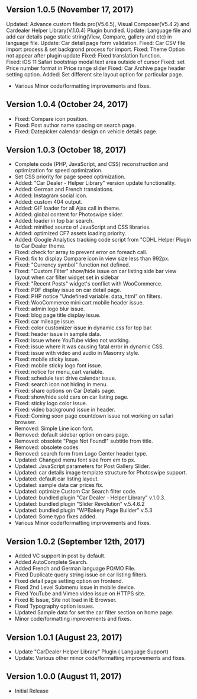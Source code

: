 ## Version 1.0.5 (November 17, 2017)	
Updated:  Advance custom fileds pro(V5.6.5), Visual Composer(V5.4.2) and Cardealer Helper Library(V.1.0.4) Plugin bundled.
Update: Language file and add car details page static string(View, Compare, gallery and etc) in language file.
Update: Car detail page form validation.
Fixed: Car CSV file import process & set backgrond process for import.
Fixed: Theme Option not appear after plugin update
Fixed: Fixed translation function.	
Fixed: iOS 11 Safari bootstrap modal text area outside of cursor
Fixed: set Price number format in Price range slider 
Fixed: Car Archive page header setting option.
Added: Set different site layout option for particular page.
* Various Minor code/formatting improvements and fixes.

## Version 1.0.4 (October 24, 2017)
* Fixed: Compare icon position.
* Fixed: Post author name spacing on search page.
* Fixed: Datepicker calendar design on vehicle details page.

## Version 1.0.3 (October 18, 2017)
* Complete code (PHP, JavaScript, and CSS) reconstruction and optimization for speed optimization.
* Set CSS priority for page speed optimization.
* Added: "Car Dealer - Helper Library" version update functionality.
* Added: German and French translations.
* Added: Instagram social icon.
* Added: custom 404 output.
* Added: GIF loader for all Ajax call in theme.
* Added: global content for Photoswipe slider.
* Added: loader in top bar search.
* Added: minified source of JavaScript and CSS libraries.
* Added: optimized CF7 assets loading priority.
* Added: Google Analytics tracking code script from "CDHL Helper Plugin to Car Dealer theme.
* Fixed: check for array to prevent error on foreach call.
* Fixed: fix to display Compare icon in view size less than 992px.
* Fixed: "Currency symbol" function not defined.
* Fixed: "Custom Filter" show/hide issue on car listing side bar view layout when car filter widget set in sidebar
* Fixed: "Recent Posts" widget's conflict with WooCommerce.
* Fixed: PDF display issue on car detail page.
* Fixed: PHP notice "Undefined variable: data_html" on filters.
* Fixed: WooCommerce mini cart mobile header issue.
* Fixed: admin logo blur issue.
* Fixed: blog page title display issue.
* Fixed: car mileage issue.
* Fixed: color customizer issue in dynamic css for top bar.
* Fixed: header issue in sample data.
* Fixed: issue where YouTube video not working.
* Fixed: issue where it was causing fatal error in dynamic CSS.
* Fixed: issue with video and audio in Masonry style.
* Fixed: mobile sticky issue.
* Fixed: mobile sticky logo font issue.
* Fixed: notice for menu_cart variable.
* Fixed: schedule test drive calendar issue.
* Fixed: search icon not hiding in menu.
* Fixed: share options on Car Details page.
* Fixed: show/hide sold cars on car listing page.
* Fixed: sticky logo color issue.
* Fixed: video background issue in header.
* Fixed: Coming soon page countdown issue not working on safari browser.
* Removed: Simple Line icon font.
* Removed: default sidebar option on cars page.
* Removed: obsolete "Page Not Found!" subtitle from title.
* Removed: obsolete codes.
* Removed: search form from Logo Center header type.
* Updated: Changed menu font size from em to px.
* Updated: JavaScript parameters for Post Gallery Slider.
* Updated: car details image template structure for Photoswipe support.
* Updated: default car listing layout.
* Updated: sample data car prices fix.
* Updated: optimize Custom Car Search filter code.
* Updated: bundled plugin "Car Dealer - Helper Library" v.1.0.3.
* Updated: bundled plugin "Slider Revolution" v.5.4.6.2
* Updated: bundled plugin "WPBakery Page Builder" v.5.3
* Updated: Some typo fixes added.
* Various Minor code/formatting improvements and fixes.

## Version 1.0.2 (September 12th, 2017)
* Added VC support in post by default.
* Added AutoComplete Search.
* Added French and German language PO/MO File.
* Fixed Duplicate query string issue on car listing filters.
* Fixed detail page setting option on frontend.
* Fixed 2nd Level Submenu issue in mobile device.
* Fixed YouTube and Vimeo video issue on HTTPS site.
* Fixed IE Issue, Site not load in IE Browser.
* Fixed Typography option issues.
* Updated Sample data for set the car filter section on home page.
* Minor code/formatting improvements and fixes.

## Version 1.0.1 (August 23, 2017)
* Update "CarDealer Helper Library" Plugin ( Language Support)
* Update: Various other minor code/formatting improvements and fixes.

## Version 1.0.0 (August 11, 2017)
* Initial Release